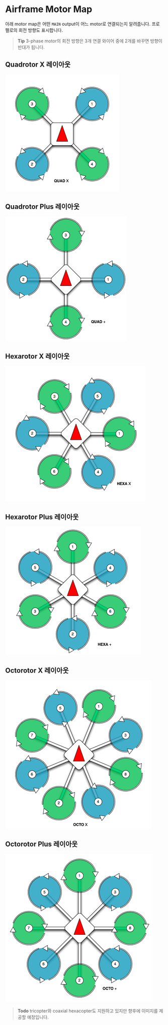 # Airframe Motor Map

아래 motor map은 어떤 `MAIN` output이 어느 motor로 연결되는지 알려줍니다. 프로펠로의 회전 방향도 표시합니다.

> **Tip** 3-phase motor의 회전 방향은 3개 연결 와이어 중에 2개를 바꾸면 방향이 반대가 됩니다.

## Quadrotor X 레이아웃

![Quadrotor X 레이아웃](../../assets/motor_map/quadrotor_x_assignment.png)

## Quadrotor Plus 레이아웃

![Quadrotor Plus 레이아웃](../../assets/motor_map/quadrotor_plus_assignment.png)

## Hexarotor X 레이아웃

![Hexarotor X 레이아웃](../../assets/motor_map/hexarotor_x_assignment.png)

## Hexarotor Plus 레이아웃

![Hexarotor Plus 레이아웃](../../assets/motor_map/hexarotor_plus_assignment.png)

## Octorotor X 레이아웃

![Octorotor X 레이아웃](../../assets/motor_map/octorotor_x_assignment.png)

## Octorotor Plus 레이아웃

![Octorotor Plus 레이아웃](../../assets/motor_map/octorotor_plus_assignment.png)

> **Todo** tricopter와 coaxial hexacopter도 지원하고 있지만 향후에 이미지를 제공할 예정입니다.
